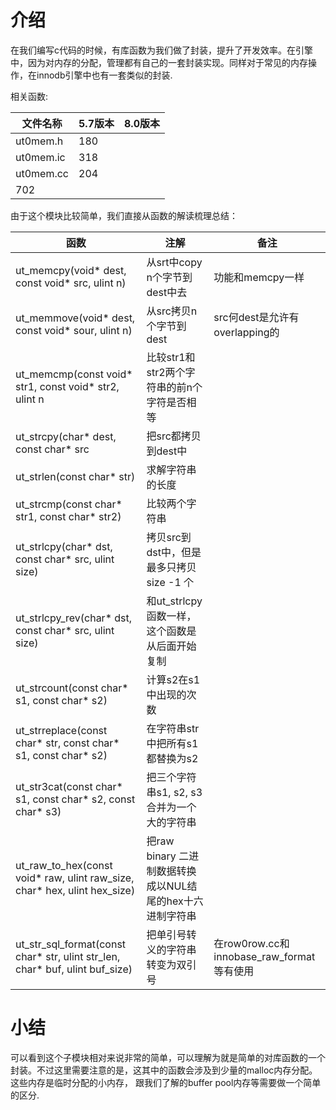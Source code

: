 # 介绍
在我们编写c代码的时候，有库函数为我们做了封装，提升了开发效率。在引擎中，因为对内存的分配，管理都有自己的一套封装实现。同样对于常见的内存操作，在innodb引擎中也有一套类似的封装.

相关函数:

文件名称|5.7版本|8.0版本
-|-|-
ut0mem.h|180|
ut0mem.ic|318|
ut0mem.cc|204|
|702|

由于这个模块比较简单，我们直接从函数的解读梳理总结：

|函数|注解|备注|
|-|-|-|
|ut_memcpy(void* dest, const void* src, ulint n)|从srt中copy n个字节到dest中去|功能和memcpy一样|
|ut_memmove(void* dest, const void* sour, ulint n)|从src拷贝n个字节到dest|src何dest是允许有overlapping的|
|ut_memcmp(const void* str1, const void* str2, ulint n|比较str1和str2两个字符串的前n个字符是否相等||
|ut_strcpy(char* dest, const char* src|把src都拷贝到dest中||
|ut_strlen(const char* str)|求解字符串的长度||
|ut_strcmp(const char* str1, const char* str2)|比较两个字符串||
|ut_strlcpy(char* dst, const char* src, ulint size)|拷贝src到dst中，但是最多只拷贝size -1 个||
|ut_strlcpy_rev(char* dst, const char* src, ulint size)|和ut_strlcpy函数一样，这个函数是从后面开始复制||
|ut_strcount(const char* s1, const char* s2)|计算s2在s1中出现的次数||
|ut_strreplace(const char* str, const char* s1, const char* s2)|在字符串str中把所有s1都替换为s2||
|ut_str3cat(const char* s1, const char* s2, const char* s3)|把三个字符串s1, s2, s3合并为一个大的字符串||
|ut_raw_to_hex(const void* raw, ulint raw_size, char* hex, ulint hex_size)|把raw binary 二进制数据转换成以NUL结尾的hex十六进制字符串||
|ut_str_sql_format(const char* str, ulint str_len, char* buf, ulint buf_size)|把单引号转义的字符串转变为双引号|在row0row.cc和innobase_raw_format等有使用|

# 小结
可以看到这个子模块相对来说非常的简单，可以理解为就是简单的对库函数的一个封装。不过这里需要注意的是，这其中的函数会涉及到少量的malloc内存分配。这些内存是临时分配的小内存，
跟我们了解的buffer pool内存等需要做一个简单的区分.

